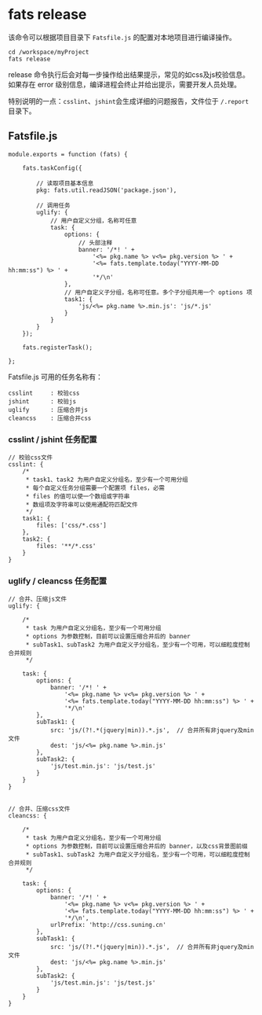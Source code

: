 # fats release

该命令可以根据项目目录下 `Fatsfile.js` 的配置对本地项目进行编译操作。

	cd /workspace/myProject    
	fats release

release 命令执行后会对每一步操作给出结果提示，常见的如css及js校验信息。如果存在 error 级别信息，编译进程会终止并给出提示，需要开发人员处理。

特别说明的一点：`csslint`、`jshint`会生成详细的问题报告，文件位于 `/.report` 目录下。


## Fatsfile.js 

	module.exports = function (fats) {
	
		fats.taskConfig({
			
			// 读取项目基本信息
			pkg: fats.util.readJSON('package.json'),
	
			// 调用任务
			uglify: {
				// 用户自定义分组，名称可任意
				task: {
					options: {
						// 头部注释
						banner: '/*! ' +
							'<%= pkg.name %> v<%= pkg.version %> ' +
							'<%= fats.template.today("YYYY-MM-DD hh:mm:ss") %> ' +
							'*/\n'
					},
					// 用户自定义子分组，名称可任意。多个子分组共用一个 options 项
					task1: {
						'js/<%= pkg.name %>.min.js': 'js/*.js'
					}
				}
			}	
		});
	
		fats.registerTask();
	
	};



Fatsfile.js 可用的任务名称有：
	
	csslint     : 校验css
	jshint      : 校验js
	uglify      : 压缩合并js
	cleancss    : 压缩合并css


### csslint / jshint 任务配置

	// 校验css文件
	csslint: {
		/*
		 * task1、task2 为用户自定义分组名，至少有一个可用分组
		 * 每个自定义任务分组需要一个配置项 files，必需
		 * files 的值可以使一个数组或字符串
		 * 数组项及字符串可以使用通配符匹配文件
		 */
		task1: {
			files: ['css/*.css']
		},
		task2: {
			files: '**/*.css'
		}
	}

### uglify / cleancss 任务配置


	// 合并、压缩js文件
	uglify: {

		/*
		 * task 为用户自定义分组名，至少有一个可用分组
		 * options 为参数控制，目前可以设置压缩合并后的 banner 
		 * subTask1、subTask2 为用户自定义子分组名，至少有一个可用，可以细粒度控制合并规则
		 */
    
		task: {
			options: {
				banner: '/*! ' +
					'<%= pkg.name %> v<%= pkg.version %> ' +
					'<%= fats.template.today("YYYY-MM-DD hh:mm:ss") %> ' +
					'*/\n'
			},
			subTask1: {
				src: 'js/(?!.*(jquery|min)).*.js',  // 合并所有非jquery及min文件
				dest: 'js/<%= pkg.name %>.min.js'
			},
			subTask2: {
				'js/test.min.js': 'js/test.js'
			}
		}
	}


	// 合并、压缩css文件
	cleancss: {

		/*
		 * task 为用户自定义分组名，至少有一个可用分组
		 * options 为参数控制，目前可以设置压缩合并后的 banner，以及css背景图前缀 
		 * subTask1、subTask2 为用户自定义子分组名，至少有一个可用，可以细粒度控制合并规则
		 */
    
		task: {
			options: {
				banner: '/*! ' +
					'<%= pkg.name %> v<%= pkg.version %> ' +
					'<%= fats.template.today("YYYY-MM-DD hh:mm:ss") %> ' +
					'*/\n',
				urlPrefix: 'http://css.suning.cn'
			},
			subTask1: {
				src: 'js/(?!.*(jquery|min)).*.js',  // 合并所有非jquery及min文件
				dest: 'js/<%= pkg.name %>.min.js'
			},
			subTask2: {
				'js/test.min.js': 'js/test.js'
			}
		}
	}